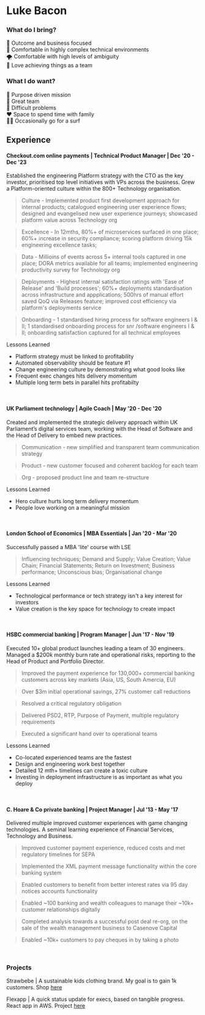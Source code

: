 # Luke Bacon

### What do I bring?

💸 Outcome and business focused <br>
🤯 Comfortable in highly complex technical environments <br>
🌪️ Comfortable with high levels of ambiguity <br>
🤝 Love achieving things as a team <br>

### What I do want?

🙌 Purpose driven mission <br>
🤝 Great team <br>
🧐 Difficult problems <br>
❤️ Space to spend time with family <br>
🏄‍♂️ Occasionally go for a surf <br>

## Experience

#### Checkout.com online payments | Technical Product Manager | Dec '20 - Dec '23

Established the engineering Platform strategy with the CTO as the key investor, prioritised top level initiatives with VPs across the business. Grew a Platform-oriented culture within the 800+ Technology organisation.

> Culture - Implemented product first development approach for internal products; catalogued engineering user experience flows; designed and evangelised new user experience journeys; showcased platform value across Technology org <br>

> Excellence - In 12mths, 80%+ of microservices surfaced in one place; 60%+ increase in security compliance; scoring platform driving 15k engineering excellence tasks;   <br>

> Data - Millioins of events across 5+ internal tools captured in one place; DORA metrics available for all teams; implemented engineering productivity survey for Technology org <br>

> Deployments - Highest internal satisfaction ratings with 'Ease of Release' and 'Build processes';  60%+ deployments standardisation across infrastructure and appplications; 500hrs of manual effort saved QoQ via Releases feature; improved cost efficiency via platform's deployments service <br>

> Onboarding - 1 standardised hiring process for software engineers I & II; 1 standardised onboarding process for snr /software engineers I & II; onboarding satisfaction captured for all technical employees <br>

Lessons Learned 
- Platform strategy must be linked to profitability
- Automated observability should be feature #1
- Change engineering culture by demonstrating what good looks like
- Frequent exec changes hits delivery momentum
- Multiple long term bets in parallel hits profitabilty
<br>

#### UK Parliament technology | Agile Coach | May '20 - Dec '20

Created and implemented the strategic delivery approach within UK Parliament’s digital services team, working with the Head of Software and the Head of Delivery to embed new practices.

> Communication - new simplified and transparent team communication strategy <br>

> Product - new customer focused and coherent backlog for each team  <br>

> Org - proposed product line and team re-structure <br>

Lessons Learned
- Hero culture hurts long term delivery momentum
- People love working on a meaningful mission
<br>

#### London School of Economics | MBA Essentials | Jan '20 - Mar '20

Successfully passed a MBA 'lite' course with LSE

> Influencing techniques; Demand and Supply; Value Creation; Value Chain; Financial Statements; Return on Investment; Business performance; Unconscious bias; Organisational change <br>

Lessons Learned
- Technological performance or tech strategy isn't a key interest for investors
- Value creation is the key space for technology to create impact
<br>

#### HSBC commercial banking | Program Manager | Jun '17 - Nov '19

Executed 10+ global product launches leading a team of 30 engineers. Managed a $200k monthly burn rate and operational risks, reporting to the Head of Product and Portfolio Director.

> Improved the payment experience for 130,000+ commercial banking customers across key markets (Asia, US, South Amercia, EU) <br>

> Over $3m initial operational savings, 27% customer call reductions <br>

> Resolved a critical regulatory obligation <br>

> Delivered PSD2, RTP, Purpose of Payment, multiple regulatory requirements <br>

> Executed a significant hand over to operational teams <br>

Lessons Learned
- Co-located experienced teams are the fastest
- Design and engineering work best together
- Detailed 12 mth+ timelines can create a toxic culture
- Investing in deployment infrastructure is as important as what you deploy
<br>

#### C. Hoare & Co private banking | Project Manager | Jul '13 - May '17

Delivered multiple improved customer experiences with game changing technologies. A seminal learning experience of Financial Services, Technology and Business.

> Improved customer payment experience, reduced costs and met regulatory timelines for SEPA <br>

> Implemented the XML payment message functionality within the core banking system <br>

> Enabled customers to benefit from better interest rates via 95 day notices accounts functionality <br>

> Enabled ~100 banking and wealth colleagues to manage their ~10k+ customer relationships digitally <br>

> Completed analysis towards a successful post deal re-org, on the sale of the wealth management business to Casenove Capital <br>

> Enabled ~10k+ customers to pay cheques in by taking a photo <br>
<br>

### Projects

Strawbebe | A sustainable kids clothing brand. My goal is to gain 1k customers. Shop [here](strawbebe.com)

Flexapp | A quick status update for execs, based on tangible progress. React app in AWS. Project [here](https://github.com/The-Flex-App)
